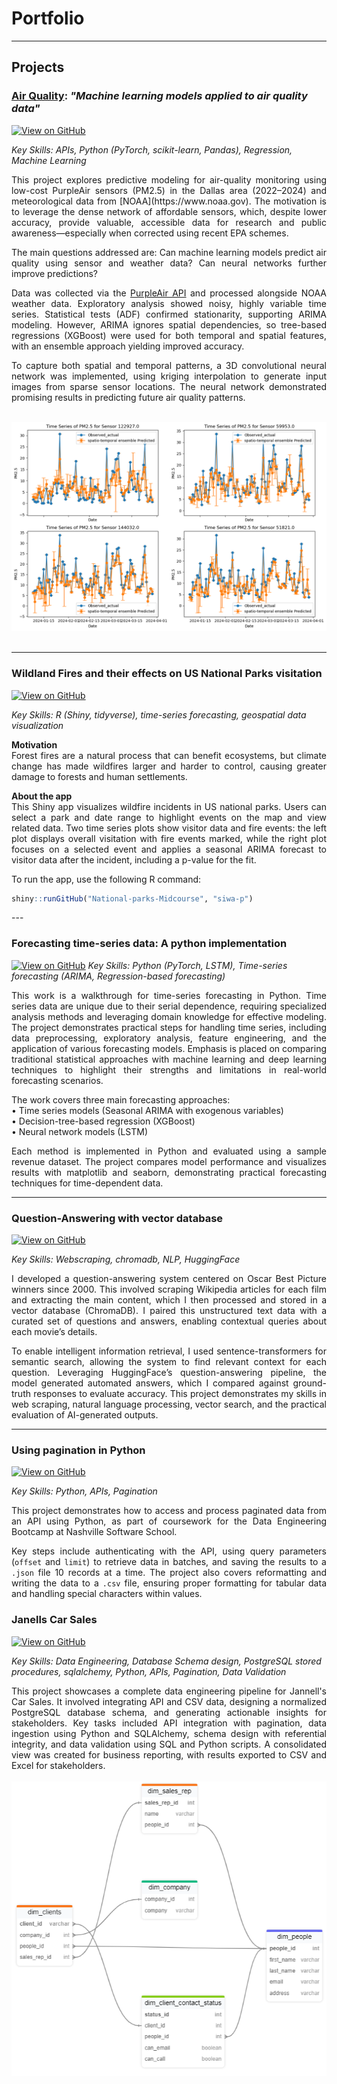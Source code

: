 # Portfolio
---

## Projects

### <ins>Air Quality</ins>: *"Machine learning models applied to air quality data"* <br>

[![View on GitHub](https://img.shields.io/badge/GitHub-View_on_GitHub-blue?logo=GitHub)](https://github.com/siwa-p/Air-quality-monitoring-and-prediction-using-PurpleAir-data)

_Key Skills: APIs, Python (PyTorch, scikit-learn, Pandas), Regression, Machine Learning_
<div style="text-align: justify">
This project explores predictive modeling for air-quality monitoring using low-cost PurpleAir sensors (PM2.5) in the Dallas area (2022–2024) and meteorological data from [NOAA](https://www.noaa.gov). The motivation is to leverage the dense network of affordable sensors, which, despite lower accuracy, provide valuable, accessible data for research and public awareness—especially when corrected using recent EPA schemes.

The main questions addressed are: Can machine learning models predict air quality using sensor and weather data? Can neural networks further improve predictions?

Data was collected via the [PurpleAir API](https://api.purpleair.com/) and processed alongside NOAA weather data. Exploratory analysis showed noisy, highly variable time series. Statistical tests (ADF) confirmed stationarity, supporting ARIMA modeling. However, ARIMA ignores spatial dependencies, so tree-based regressions (XGBoost) were used for both temporal and spatial features, with an ensemble approach yielding improved accuracy.

To capture both spatial and temporal patterns, a 3D convolutional neural network was implemented, using kriging interpolation to generate input images from sparse sensor locations. The neural network demonstrated promising results in predicting future air quality patterns.

</div>
<br>
<center><img src="images/ensemble_predictions.png"/></center>
<br>

---

### Wildland Fires and their effects on US National Parks visitation

[![View on GitHub](https://img.shields.io/badge/GitHub-View_on_GitHub-blue?logo=GitHub)](https://github.com/siwa-p/Wildland-fires-and-their-effects-on-visitation-data-in-US-National-Parks/tree/main)

_Key Skills: R (Shiny, tidyverse), time-series forecasting, geospatial data visualization_

<div style="text-align: justify">
<b>Motivation</b><br>
Forest fires are a natural process that can benefit ecosystems, but climate change has made wildfires larger and harder to control, causing greater damage to forests and human settlements.

<b>About the app</b><br>
This Shiny app visualizes wildfire incidents in US national parks. Users can select a park and date range to highlight events on the map and view related data. Two time series plots show visitor data and fire events: the left plot displays overall visitation with fire events marked, while the right plot focuses on a selected event and applies a seasonal ARIMA forecast to visitor data after the incident, including a p-value for the fit.

To run the app, use the following R command:
```r
shiny::runGitHub("National-parks-Midcourse", "siwa-p")
```

</div>
---

### Forecasting time-series data: A python implementation

[![View on GitHub](https://img.shields.io/badge/GitHub-View_on_GitHub-blue?logo=GitHub)](https://github.com/siwa-p/Time-Series-Forecasting)
_Key Skills: Python (PyTorch, LSTM), Time-series forecasting (ARIMA, Regression-based forecasting)_
<div style="text-align: justify">

This work is a walkthrough for time-series forecasting in Python. Time series data are unique due to their serial dependence, requiring specialized analysis methods and leveraging domain knowledge for effective modeling. The project demonstrates practical steps for handling time series, including data preprocessing, exploratory analysis, feature engineering, and the application of various forecasting models. Emphasis is placed on comparing traditional statistical approaches with machine learning and deep learning techniques to highlight their strengths and limitations in real-world forecasting scenarios.

The work covers three main forecasting approaches:  
• Time series models (Seasonal ARIMA with exogenous variables)  
• Decision-tree-based regression (XGBoost)  
• Neural network models (LSTM)

Each method is implemented in Python and evaluated using a sample revenue dataset. The project compares model performance and visualizes results with matplotlib and seaborn, demonstrating practical forecasting techniques for time-dependent data.
</div>

---

### Question-Answering with vector database

[![View on GitHub](https://img.shields.io/badge/GitHub-View_on_GitHub-blue?logo=GitHub)](https://github.com/siwa-p/Question_Answer_Vector_database/tree/main)

_Key Skills: Webscraping, chromadb, NLP, HuggingFace_

<div style="text-align: justify">
I developed a question-answering system centered on Oscar Best Picture winners since 2000. This involved scraping Wikipedia articles for each film and extracting the main content, which I then processed and stored in a vector database (ChromaDB). I paired this unstructured text data with a curated set of questions and answers, enabling contextual queries about each movie’s details.

To enable intelligent information retrieval, I used sentence-transformers for semantic search, allowing the system to find relevant context for each question. Leveraging HuggingFace’s question-answering pipeline, the model generated automated answers, which I compared against ground-truth responses to evaluate accuracy. This project demonstrates my skills in web scraping, natural language processing, vector search, and the practical evaluation of AI-generated outputs.
</div>

---

### Using pagination in Python

[![View on GitHub](https://img.shields.io/badge/GitHub-View_on_GitHub-blue?logo=GitHub)](https://github.com/siwa-p/Using-Pagination-in-Python)

_Key Skills: Python, APIs, Pagination_

<div style="text-align: justify">
This project demonstrates how to access and process paginated data from an API using Python, as part of coursework for the Data Engineering Bootcamp at Nashville Software School.

Key steps include authenticating with the API, using query parameters (`offset` and `limit`) to retrieve data in batches, and saving the results to a `.json` file 10 records at a time. The project also covers reformatting and writing the data to a `.csv` file, ensuring proper formatting for tabular data and handling special characters within values.

</div>

### Janells Car Sales

[![View on GitHub](https://img.shields.io/badge/GitHub-View_on_GitHub-blue?logo=GitHub)](https://github.com/siwa-p/Jannells-Car-Sales)

_Key Skills: Data Engineering, Database Schema design, PostgreSQL stored procedures, sqlalchemy, Python, APIs, Pagination, Data Validation_

<div style="text-align: justify">
This project showcases a complete data engineering pipeline for Jannell's Car Sales. It involved integrating API and CSV data, designing a normalized PostgreSQL database schema, and generating actionable insights for stakeholders. Key tasks included API integration with pagination, data ingestion using Python and SQLAlchemy, schema design with referential integrity, and data validation using SQL and Python scripts. A consolidated view was created for business reporting, with results exported to CSV and Excel for stakeholders.
</div>
<br>
<center><img src="images/erd_jannels_car_sales.png"/></center>
<br>